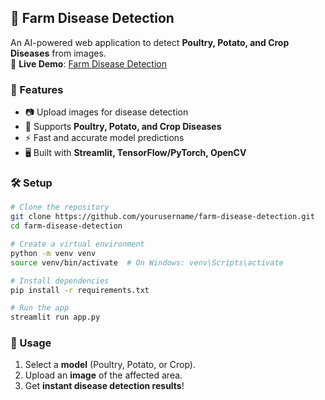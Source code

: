## 🌾 Farm Disease Detection  

An AI-powered web application to detect **Poultry, Potato, and Crop Diseases** from images.  
🔗 **Live Demo**: [Farm Disease Detection](https://farm-disease-detection.streamlit.app/)
### 🚀 Features  
- 📷 Upload images for disease detection  
- 🎯 Supports **Poultry, Potato, and Crop Diseases**  
- ⚡ Fast and accurate model predictions  
- 🖥️ Built with **Streamlit, TensorFlow/PyTorch, OpenCV**  

### 🛠️ Setup  
```bash
# Clone the repository
git clone https://github.com/yourusername/farm-disease-detection.git
cd farm-disease-detection

# Create a virtual environment
python -m venv venv
source venv/bin/activate  # On Windows: venv\Scripts\activate

# Install dependencies
pip install -r requirements.txt

# Run the app
streamlit run app.py
```

### 📌 Usage  
1. Select a **model** (Poultry, Potato, or Crop).  
2. Upload an **image** of the affected area.  
3. Get **instant disease detection results**! 
